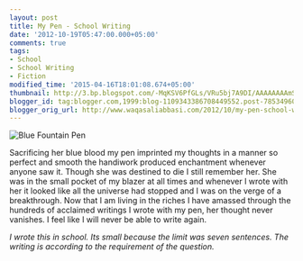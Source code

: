 ```yaml
---
layout: post
title: My Pen - School Writing
date: '2012-10-19T05:47:00.000+05:00'
comments: true
tags:
- School
- School Writing
- Fiction
modified_time: '2015-04-16T18:01:08.674+05:00'
thumbnail: http://3.bp.blogspot.com/-MqKSV6PfGLs/VRu5bj7A9DI/AAAAAAAAmSI/lblwp8_YFqg/s72-c/Writing-With-a-Fountain-Pen.jpg
blogger_id: tag:blogger.com,1999:blog-1109343386708449552.post-7853496079067914752
blogger_orig_url: http://www.waqasaliabbasi.com/2012/10/my-pen-school-writing.html
---
```


![Blue Fountain Pen](http://3.bp.blogspot.com/-MqKSV6PfGLs/VRu5bj7A9DI/AAAAAAAAmSI/lblwp8_YFqg/s1600/Writing-With-a-Fountain-Pen.jpg)

Sacrificing her blue blood my pen imprinted my thoughts in a manner so perfect and smooth the handiwork produced enchantment whenever anyone saw it. Though she was destined to die I still remember her. She was in the small pocket of my blazer at all times and whenever I wrote with her it looked like all the universe had stopped and I was on the verge of a breakthrough. Now that I am living in the riches I have amassed through the hundreds of acclaimed writings I wrote with my pen, her thought never vanishes. I feel like I will never be able to write again.

_I wrote this in school. Its small because the limit was seven sentences. The writing is according to the requirement of the question._
